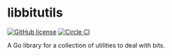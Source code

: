 # libbitutils

[![GitHub license](https://img.shields.io/github/license/yusaku/libbitutils.svg)](https://github.com/yusaku/libbitutils/blob/master/LICENSE)
[![Circle CI](https://circleci.com/gh/yusaku/libbitutils.svg?style=shield&circle-token=c1adbbe652069cf06bb0334e8b802be3aedf1d50)](https://circleci.com/gh/yusaku/libbitutils)

A Go library for a collection of utilities to deal with bits.
